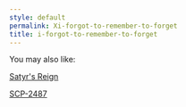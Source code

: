 ```yaml
---
style: default
permalink: Xi-forgot-to-remember-to-forget
title: i-forgot-to-remember-to-forget
---
```

You may also like:

[Satyr's Reign](http://scp-wiki.net/satyr-s-reign)

[SCP-2487](http://scp-wiki.net/scp-2487)
